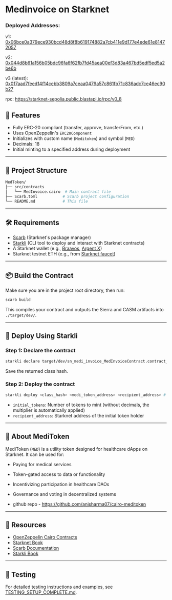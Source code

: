 # Medinvoice on Starknet

<add description here>

### Deployed Addresses:

v1: [0x06bce0a379ece930bcd48d8f8b619174882a7cb411e9d177e4ede61e81472057](https://sepolia.voyager.online/contract/0x06bce0a379ece930bcd48d8f8b619174882a7cb411e9d177e4ede61e81472057)

v2: [0x044d8b61a156b05bdc96fa6f62fb7fd45aea00ef3d83a467bd5edf5ed5a2be6b](https://sepolia.voyager.online/contract/0x044d8b61a156b05bdc96fa6f62fb7fd45aea00ef3d83a467bd5edf5ed5a2be6b)

v3 (latest): [0x017aad7feed14f14cebb3809a7ceaa0479a57c861fb71c836adc7ce46ec90b27](https://sepolia.voyager.online/contract/0x017aad7feed14f14cebb3809a7ceaa0479a57c861fb71c836adc7ce46ec90b27)

rpc: https://starknet-sepolia.public.blastapi.io/rpc/v0_8

## 🚀 Features

- Fully ERC-20 compliant (transfer, approve, transferFrom, etc.)
- Uses OpenZeppelin's `ERC20Component`
- Initializes with custom name (`Meditoken`) and symbol (`MED`)
- Decimals: 18
- Initial minting to a specified address during deployment

---

## 📁 Project Structure

```sh
MedToken/
├── src/contracts
│   └── MedInvoice.cairo  # Main contract file
├── Scarb.toml           # Scarb project configuration
└── README.md            # This file
```

---

## 🛠️ Requirements

- [Scarb](https://docs.swmansion.com/scarb/) (Starknet's package manager)
- [Starkli](https://book.starkli.rs) (CLI tool to deploy and interact with Starknet contracts)
- A Starknet wallet (e.g., [Braavos](https://braavos.app), [Argent X](https://www.argent.xyz/argent-x/))
- Starknet testnet ETH (e.g., from [Starknet faucet](https://faucet.starknet.io/))

---

## 📦 Build the Contract

Make sure you are in the project root directory, then run:

```bash
scarb build
```

This compiles your contract and outputs the Sierra and CASM artifacts into `./target/dev/`.

---

## 🚀 Deploy Using Starkli

### Step 1: Declare the contract

```bash
starkli declare target/dev/sn_medi_invoice_MedInvoiceContract.contract_class.json #med invoice
```

Save the returned class hash.

### Step 2: Deploy the contract

```bash
starkli deploy <class_hash> <medi_token_address> <recipient_address> # med invoice
```

- `initial_tokens`: Number of tokens to mint (without decimals, the multiplier is automatically applied)
- `recipient_address`: Starknet address of the initial token holder

---

## 📘 About MediToken

MediToken (`MED`) is a utility token designed for healthcare dApps on Starknet. It can be used for:

- Paying for medical services
- Token-gated access to data or functionality
- Incentivizing participation in healthcare DAOs
- Governance and voting in decentralized systems

- github repo - https://github.com/anisharma07/cairo-meditoken 

---

## 🔗 Resources

- [OpenZeppelin Cairo Contracts](https://github.com/OpenZeppelin/cairo-contracts)
- [Starknet Book](https://book.starknet.io)
- [Scarb Documentation](https://docs.swmansion.com/scarb/)
- [Starkli Book](https://book.starkli.rs/)

---

## 🧪 Testing

For detailed testing instructions and examples, see [TESTING_SETUP_COMPLETE.md](./TESTING_SETUP_COMPLETE.md).
